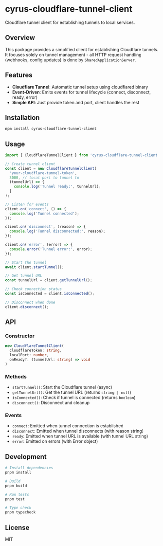 # cyrus-cloudflare-tunnel-client

Cloudflare tunnel client for establishing tunnels to local services.

## Overview

This package provides a simplified client for establishing Cloudflare tunnels. It focuses solely on tunnel management - all HTTP request handling (webhooks, config updates) is done by `SharedApplicationServer`.

## Features

- **Cloudflare Tunnel**: Automatic tunnel setup using cloudflared binary
- **Event-Driven**: Emits events for tunnel lifecycle (connect, disconnect, ready, error)
- **Simple API**: Just provide token and port, client handles the rest

## Installation

```bash
npm install cyrus-cloudflare-tunnel-client
```

## Usage

```typescript
import { CloudflareTunnelClient } from 'cyrus-cloudflare-tunnel-client';

// Create tunnel client
const client = new CloudflareTunnelClient(
  'your-cloudflare-tunnel-token',
  3000, // local port to tunnel to
  (tunnelUrl) => {
    console.log('Tunnel ready:', tunnelUrl);
  }
);

// Listen for events
client.on('connect', () => {
  console.log('Tunnel connected');
});

client.on('disconnect', (reason) => {
  console.log('Tunnel disconnected:', reason);
});

client.on('error', (error) => {
  console.error('Tunnel error:', error);
});

// Start the tunnel
await client.startTunnel();

// Get tunnel URL
const tunnelUrl = client.getTunnelUrl();

// Check connection status
const isConnected = client.isConnected();

// Disconnect when done
client.disconnect();
```

## API

### Constructor

```typescript
new CloudflareTunnelClient(
  cloudflareToken: string,
  localPort: number,
  onReady?: (tunnelUrl: string) => void
)
```

### Methods

- `startTunnel()`: Start the Cloudflare tunnel (async)
- `getTunnelUrl()`: Get the tunnel URL (returns `string | null`)
- `isConnected()`: Check if tunnel is connected (returns `boolean`)
- `disconnect()`: Disconnect and cleanup

### Events

- `connect`: Emitted when tunnel connection is established
- `disconnect`: Emitted when tunnel disconnects (with reason string)
- `ready`: Emitted when tunnel URL is available (with tunnel URL string)
- `error`: Emitted on errors (with Error object)

## Development

```bash
# Install dependencies
pnpm install

# Build
pnpm build

# Run tests
pnpm test

# Type check
pnpm typecheck
```

## License

MIT
